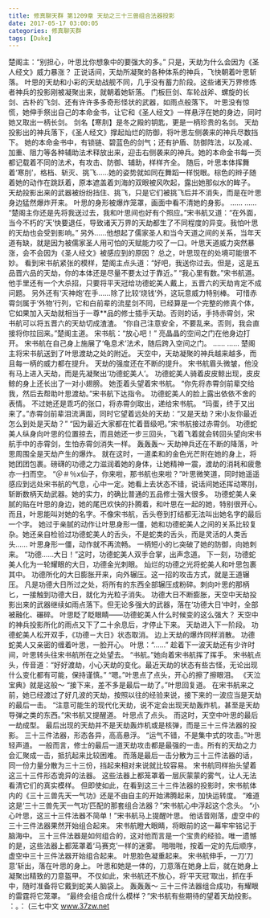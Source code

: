 ```yaml
---
title: 修真聊天群 第1209章 天劫之三十三兽组合法器投影
date: 2017-05-17 03:00:05
categories: 修真聊天群
tags: [Duke]
---
```


楚阁主：“别担心，叶思比你想象中的要强大的多。”
只是，天劫为什么会因为《圣人经文》威力暴涨？
正说话间，天劫所凝聚的各种体系的神兵，飞快朝着叶思斩落。
叶思的天劫和小彩的天劫战舰不同，几乎没有蓄力阶段。这些诸天万界修炼者神兵的投影刚被凝聚出来，就朝着她斩落。
门板巨剑、车轮战斧、螺旋的长剑、古朴的飞剑、还有许许多多奇形怪状的武器，如雨点般落下。
叶思没有惊慌，她伸手祭出自己的本命金书，让它和《圣人经文》一样悬浮在她的身边，同时她又取出一柄长剑。
剑名【寒刖】是冬之殿的钥匙，更是一柄珍贵的名剑。
天劫投影出的神兵落下，《圣人经文》撑起灿烂的防御，将叶思左侧袭来的神兵尽数挡下。
她的本命金书中，有锁链、碧蓝色的剑气；还有护盾、防御阵法，以及减、加重、阻力等各种辅助法术释放出来，迎击右侧袭来的神兵。她的本命金书每一页都记载着不同的法术，有攻击、防御、辅助，样样齐全。
随后，叶思本体挥舞着‘寒刖’，格档、斩灭、挑飞……她的姿势就如同在舞蹈一样悦眼。棕色的辫子随着她的动作在跳跃着，原本遮盖着刘海的双眼被风吹起，露出她那似水的眸子。
天劫投影出来的武器被纷纷挡住、挑飞，只是它们被挑飞后并不消失，而是在叶思身边猛然爆炸开来。
叶思的身形被爆炸笼罩，画面中看不清她的身影。
……
……
“楚阁主你还是先将我送过去，我和叶思间也好有个照应。”宋书航又道：“在外面，当今不朽的‘天’快要退任，导致诸天万界的天劫都生了不同程度的异变。我怕叶思的天劫也会受到影响。”
另外……他想起了儒家圣人和当今天道之间的关系，当年天道有缺，就是因为被儒家圣人用可怕的天赋能力咬了一口。叶思天道威力突然暴涨，会不会因为《圣人经文》被感应到的原因？
总之，叶思现在的处境可能很不妙。
看到宋书航紧张的模样，楚阁主点头道：“好吧，我送你过去。但是，这是五品晋六品的天劫，你的本体还是尽量不要太过于靠近。”
“我心里有数。”宋书航道。
他手里还有一个大杀招，只要将平天冠给功德蛇美人戴上，五晋六的天劫肯定不成问题。
另外还有‘灭神炮’在手……除了比较‘烧钱’外，这玩意威力特别棒。
可惜赤霄剑属于‘外物’行列，它和白前辈的流星剑不同，已经算是一个完整的修真个体，它如果加入天劫就相当于一尊**品的修士插手天劫。否则的话，手持赤霄剑，宋书航可以将五晋六的天劫切成渣渣。
“你自己注意安全，不要乱来。否则，我会直接将你拉回来。”楚阁主道。
宋书航：“放心吧！”
亮晶晶的空间之门在他身边打开。
宋书航在自己身上施展了‘龟息术’法术，随后跨入空间之门。
……
……
楚阁主将宋书航送到了叶思渡劫之处的附近。
天空中，天劫凝聚的神兵越来越多，而且每一柄的威力都在提升。
天劫的强度还在不断的提升。
宋书航眉头微皱，他没有马上进入天劫，而是先凝聚出‘功德蛇美人’。
功德蛇美人骑着皮皮鲸出现，皮皮鲸的身上还长出了一对小翅膀。
她歪着头望着宋书航。
“你先将赤霄剑前辈交给我，然后去帮助叶思渡劫。”宋书航下达指令。
功德蛇美人的脸上露出依依不舍的表情。
不过她还是乖巧的张口，将赤霄剑取出，递给宋书航。
“玛蛋，终于又出来了。”赤霄剑前辈泪流满面，同时它望着远处的天劫：“又是天劫？宋小友你最近怎么到处是天劫？”
“因为最近大家都在忙着晋级吧。”宋书航接过赤霄剑。
功德蛇美人纵身向叶思的位置掠去，而且她还一步三回头，飞着飞着就会转回头望向宋书航手中的赤霄剑，生怕赤霄剑消失一样。
轰轰轰～
天劫神兵还在不断的降落，叶思周围全是天劫产生的爆炸。
就在这时，一道柔和的金色光芒附在她的身上，将她团团包裹。磅礴的功德之力滋润着她的身体，让她精神一震，渡劫的消耗和疲惫亦一扫而空。
“＠＃％x仙子，你来啦，那书航也来啦？”叶思微笑道，同时她遥遥感应到远处宋书航的气息，心中一定。她看上去状态不错，说话间她还挥动寒刖，斩断数柄天劫武器。她的实力，的确比普通的五品修士强大很多。
功德蛇美人亲腻的贴在叶思的身边，她的尾巴欢快的扑腾着，和叶思在一起的她，特别很开心。而且，叶思能叫对她的名字。不像宋书航，舌头卷到打结都无法叫出她名字的最后一个字。
她过于亲腻的动作让叶思身形一僵，她和功德蛇美人之间的关系比较复杂。她还亲自检验过功德蛇美人的舌头，不是蛇类的舌头，而是灵活的人类舌头……
叶思身形一僵，动作就不再流畅。
一柄短小的匕突破了她的防御，向她刺来。
“功德……大日！”这时，功德蛇美人双手合掌，出声念道。
下一刻，功德蛇美人化为一轮耀眼的大日，功德金光刺眼。
灿烂的功德之光将蛇美人和叶思包裹其中。
功德所化的大日膨胀开来，向外辗压。这一招的攻击方式，就是王道辗压。
凡是功德大日所过之处，将所有的东西全部辗压成粉碎。刺向叶思的那柄匕，一接触到功德大日，就化为光粒子消失。
功德大日不断膨胀，天空中天劫投影出来的武器继续如雨点落下。但无论多强大的武器，落在‘功德大日’中时，全部被融化、碾碎。
叶思眨了眨眼睛——功德蛇美人什么时候变的这么强大？
天空中的神兵投影所化的雨点又下了二十余息后，才停止下来。
天劫进入下一阶段。
功德蛇美人松开双手，《功德－大日》状态取消。
边上天劫的爆炸同样消散。
功德蛇美人又亲密的缠着叶思，一脸开心。
叶思：“……”
趁着下一波天劫还有少许时间，叶思转头往宋书航所在之处望去。
“书航。”她向着宋书航挥了挥手。
宋书航点头，传音道：“好好渡劫，小心天劫的变化。最近天劫的状态有些古怪，无论出现什么变化都有可能，保持谨慎。”
“嗯。”叶思点了点头，开心的擦了擦眼泪。
《天泣宝典》就是这般～
“接下来，差不多是最后一劫了。”叶思回复道。
在宋书航来之前，她已经渡过了好几波的天劫，按照以往的经验来说，接下来的一波应当是天劫的最后一击。
“注意可能生的现代化天劫，说不定会出现天劫轰炸机，甚至是天劫导弹之类的东西。”宋书航又提醒道。
叶思点了点头。
而这时，天空中叶思的最后一劫成型。
最后出现的天劫并不是天劫轰炸机或是核弹，而是三十三件法器的投影。
三十三件法器，形态各异，高高悬浮。
“运气不错，不是集中式的攻击。”叶思轻声道。
一般而言，修士的最后一道天劫攻击都是最强的一击。所有的天劫之力会汇聚成一击，抵抗起来比较困难。
而落是最后一击分散为三十三件法器的话，同一份力量分散为三十三份，挡起来相对来说就比较容易。
宋书航同样抬头望着这三十三件形态诡异的法器。
这些法器上都笼罩着一层灰蒙蒙的雾气，让人无法看清它们的真实模样。
但即使如此，在看到这三十三件法器的投影时，宋书航体内的《三十三兽先天一气功》还是不由自主的开始沸腾起来，加快运转度。
“难道这是‘三十三兽先天一气功’匹配的那套组合法器？”宋书航心中浮起这个念头。
“小心叶思，这三十三件法器不简单！”宋书航马上提醒叶思。
他话音刚落，虚空中的三十三件法器果然开始组合起来。
宋书航瞪大眼睛，将眼前的这一幕牢牢铭记于脑海中。
三十三件法器是如何组合的，这对他而言是一个宝贵的经验。唯一遗憾的是，这些法器上都笼罩着‘马赛克’一样的迷雾。
啪啪啪，按着一定的先后顺序，虚空中三十三件法器开始组合起来。
叶思脸色凝重起来。
宋书航伸手，一刀‘刀意’斩出，落在叶思的身上。
叶思和她是一体的，刀意落在她身上后，就在她身上凝聚出精致的刀意盔甲。
不仅如此，宋书航还不放心，将‘平天冠’取出，抓在手中，随时准备将它戴到蛇美人脑袋上。
轰轰轰～
三十三件法器组合成功，有耀眼的雷霆将它笼罩。
“最终会组合成什么模样？”宋书航有些期待的望着天劫投影。
：。：
(三七中文 www.37zw.net